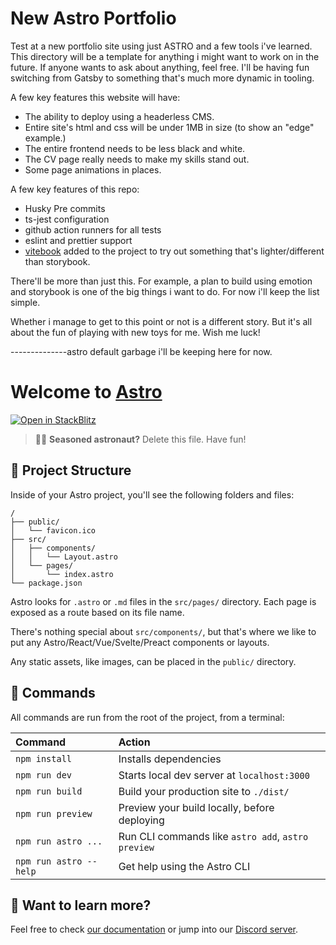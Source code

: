 # New Astro Portfolio

Test at a new portfolio site using just ASTRO and a few tools i've learned. This directory will be a template for anything i might want to work on in the future. If anyone wants to ask about anything, feel free. I'll be having fun switching from Gatsby to something that's much more dynamic in tooling.

A few key features this website will have:

- The ability to deploy using a headerless CMS.
- Entire site's html and css will be under 1MB in size (to show an "edge" example.)
- The entire frontend needs to be less black and white.
- The CV page really needs to make my skills stand out.
- Some page animations in places.

A few key features of this repo:

- Husky Pre commits
- ts-jest configuration
- github action runners for all tests
- eslint and prettier support
- [vitebook](https://vitebook.dev/) added to the project to try out something that's lighter/different than storybook.

There'll be more than just this. For example, a plan to build using emotion and storybook is one of the big things i want to do. For now i'll keep the list simple.

Whether i manage to get to this point or not is a different story. But it's all about the fun of playing with new toys for me. Wish me luck!

--------------astro default garbage i'll be keeping here for now.

# Welcome to [Astro](https://astro.build)

[![Open in StackBlitz](https://developer.stackblitz.com/img/open_in_stackblitz.svg)](https://stackblitz.com/github/withastro/astro/tree/latest/examples/basics)

> 🧑‍🚀 **Seasoned astronaut?** Delete this file. Have fun!

## 🚀 Project Structure

Inside of your Astro project, you'll see the following folders and files:

```
/
├── public/
│   └── favicon.ico
├── src/
│   ├── components/
│   │   └── Layout.astro
│   └── pages/
│       └── index.astro
└── package.json
```

Astro looks for `.astro` or `.md` files in the `src/pages/` directory. Each page is exposed as a route based on its file name.

There's nothing special about `src/components/`, but that's where we like to put any Astro/React/Vue/Svelte/Preact components or layouts.

Any static assets, like images, can be placed in the `public/` directory.

## 🧞 Commands

All commands are run from the root of the project, from a terminal:

| Command                | Action                                             |
| :--------------------- | :------------------------------------------------- |
| `npm install`          | Installs dependencies                              |
| `npm run dev`          | Starts local dev server at `localhost:3000`        |
| `npm run build`        | Build your production site to `./dist/`            |
| `npm run preview`      | Preview your build locally, before deploying       |
| `npm run astro ...`    | Run CLI commands like `astro add`, `astro preview` |
| `npm run astro --help` | Get help using the Astro CLI                       |

## 👀 Want to learn more?

Feel free to check [our documentation](https://docs.astro.build) or jump into our [Discord server](https://astro.build/chat).
